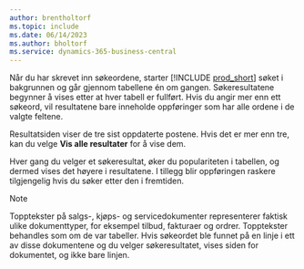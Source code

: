 ```yaml
---
author: brentholtorf
ms.topic: include
ms.date: 06/14/2023
ms.author: bholtorf
ms.service: dynamics-365-business-central
---
```


Når du har skrevet inn søkeordene, starter [!INCLUDE [prod_short](prod_short.md)] søket i bakgrunnen og går gjennom tabellene én om gangen. Søkeresultatene begynner å vises etter at hver tabell er fullført. Hvis du angir mer enn ett søkeord, vil resultatene bare inneholde oppføringer som har alle ordene i de valgte feltene.

Resultatsiden viser de tre sist oppdaterte postene. Hvis det er mer enn tre, kan du velge **Vis alle resultater** for å vise dem.

Hver gang du velger et søkeresultat, øker du populariteten i tabellen, og dermed vises det høyere i resultatene. I tillegg blir oppføringen raskere tilgjengelig hvis du søker etter den i fremtiden.

> [!NOTE]
> Topptekster på salgs-, kjøps- og servicedokumenter representerer faktisk ulike dokumenttyper, for eksempel tilbud, fakturaer og ordrer. Topptekster behandles som om de var tabeller. Hvis søkeordet ble funnet på en linje i ett av disse dokumentene og du velger søkeresultatet, vises siden for dokumentet, og ikke bare linjen.